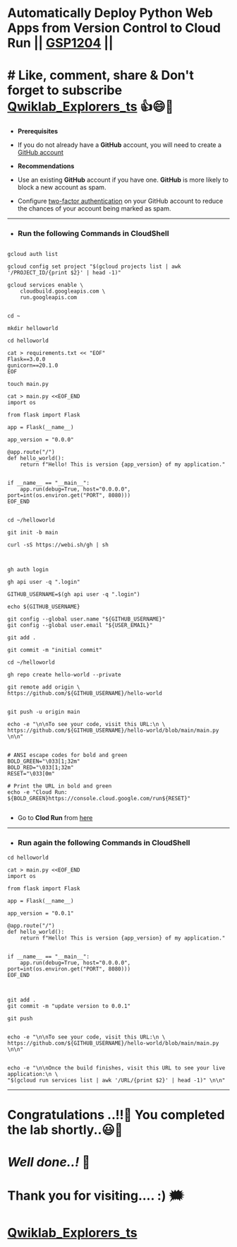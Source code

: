 # Automatically Deploy Python Web Apps from Version Control to Cloud Run || [GSP1204](https://www.cloudskillsboost.google/focuses/80415?parent=catalog) ||

# # Like, comment, share & Don't forget to subscribe [Qwiklab_Explorers_ts](https://youtube.com/@titashshil?si=RgamNu1dc9jVIbJN) 👍😄🤝

- **Prerequisites**

* If you do not already have a **GitHub** account, you will need to create a [GitHub account](https://github.com/signup)

- **Recommendations**

* Use an existing **GitHub** account if you have one. **GitHub** is more likely to block a new account as spam.

* Configure [two-factor authentication](https://docs.github.com/en/authentication/securing-your-account-with-two-factor-authentication-2fa/configuring-two-factor-authentication) on your GitHub account to reduce the chances of your account being marked as spam.

---

- ### Run the following Commands in CloudShell

```

gcloud auth list

gcloud config set project "$(gcloud projects list | awk '/PROJECT_ID/{print $2}' | head -1)"

gcloud services enable \
    cloudbuild.googleapis.com \
    run.googleapis.com


cd ~

mkdir helloworld

cd helloworld

cat > requirements.txt << "EOF"
Flask==3.0.0
gunicorn==20.1.0
EOF

touch main.py

cat > main.py <<EOF_END
import os

from flask import Flask

app = Flask(__name__)

app_version = "0.0.0"

@app.route("/")
def hello_world():
    return f"Hello! This is version {app_version} of my application."


if __name__ == "__main__":
    app.run(debug=True, host="0.0.0.0", port=int(os.environ.get("PORT", 8080)))
EOF_END


cd ~/helloworld

git init -b main

curl -sS https://webi.sh/gh | sh



gh auth login

gh api user -q ".login"

GITHUB_USERNAME=$(gh api user -q ".login")

echo ${GITHUB_USERNAME}

git config --global user.name "${GITHUB_USERNAME}"
git config --global user.email "${USER_EMAIL}"

git add .

git commit -m "initial commit"

cd ~/helloworld

gh repo create hello-world --private

git remote add origin \
https://github.com/${GITHUB_USERNAME}/hello-world


git push -u origin main

echo -e "\n\nTo see your code, visit this URL:\n \
https://github.com/${GITHUB_USERNAME}/hello-world/blob/main/main.py \n\n"


# ANSI escape codes for bold and green
BOLD_GREEN="\033[1;32m"
BOLD_RED="\033[1;32m"
RESET="\033[0m"

# Print the URL in bold and green
echo -e "Cloud Run: ${BOLD_GREEN}https://console.cloud.google.com/run${RESET}"


```

- Go to **Clod Run** from [here](https://console.cloud.google.com/run)

---

- ### Run again the following Commands in CloudShell

```
cd helloworld

cat > main.py <<EOF_END
import os

from flask import Flask

app = Flask(__name__)

app_version = "0.0.1"

@app.route("/")
def hello_world():
    return f"Hello! This is version {app_version} of my application."


if __name__ == "__main__":
    app.run(debug=True, host="0.0.0.0", port=int(os.environ.get("PORT", 8080)))
EOF_END



git add .
git commit -m "update version to 0.0.1"

git push


echo -e "\n\nTo see your code, visit this URL:\n \
https://github.com/${GITHUB_USERNAME}/hello-world/blob/main/main.py \n\n"


echo -e "\n\nOnce the build finishes, visit this URL to see your live application:\n \
"$(gcloud run services list | awk '/URL/{print $2}' | head -1)" \n\n"
```
---

# Congratulations ..!!🎉  You completed the lab shortly..😃💯

# *Well done..!* 👏

# Thank you for visiting.... :) 🗯️

# [Qwiklab_Explorers_ts](https://youtube.com/@titashshil?si=RgamNu1dc9jVIbJN)
